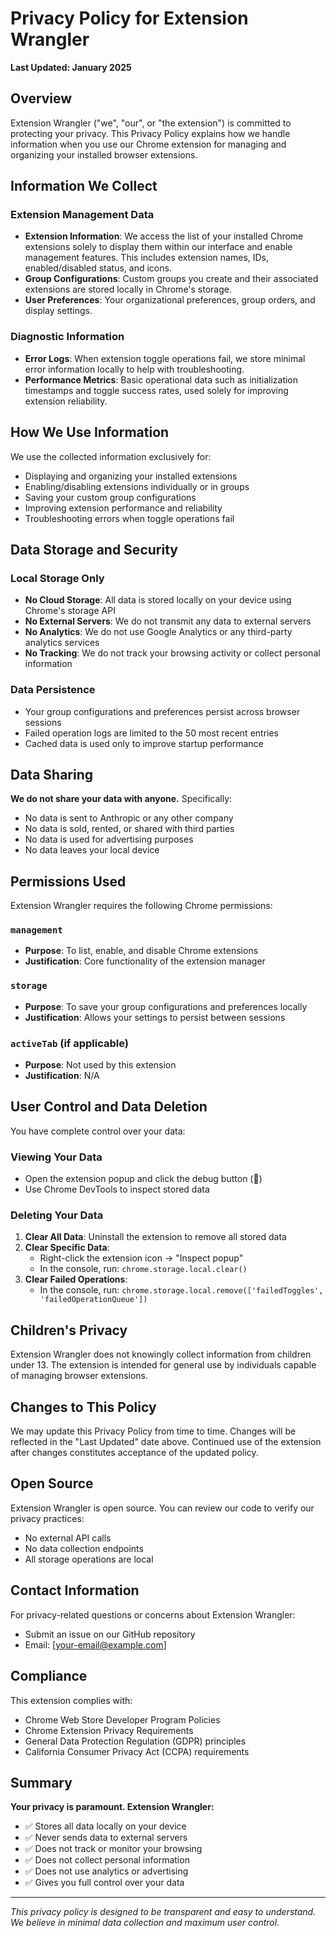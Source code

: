 # Privacy Policy for Extension Wrangler

**Last Updated: January 2025**

## Overview

Extension Wrangler ("we", "our", or "the extension") is committed to protecting your privacy. This Privacy Policy explains how we handle information when you use our Chrome extension for managing and organizing your installed browser extensions.

## Information We Collect

### Extension Management Data
- **Extension Information**: We access the list of your installed Chrome extensions solely to display them within our interface and enable management features. This includes extension names, IDs, enabled/disabled status, and icons.
- **Group Configurations**: Custom groups you create and their associated extensions are stored locally in Chrome's storage.
- **User Preferences**: Your organizational preferences, group orders, and display settings.

### Diagnostic Information
- **Error Logs**: When extension toggle operations fail, we store minimal error information locally to help with troubleshooting.
- **Performance Metrics**: Basic operational data such as initialization timestamps and toggle success rates, used solely for improving extension reliability.

## How We Use Information

We use the collected information exclusively for:
- Displaying and organizing your installed extensions
- Enabling/disabling extensions individually or in groups
- Saving your custom group configurations
- Improving extension performance and reliability
- Troubleshooting errors when toggle operations fail

## Data Storage and Security

### Local Storage Only
- **No Cloud Storage**: All data is stored locally on your device using Chrome's storage API
- **No External Servers**: We do not transmit any data to external servers
- **No Analytics**: We do not use Google Analytics or any third-party analytics services
- **No Tracking**: We do not track your browsing activity or collect personal information

### Data Persistence
- Your group configurations and preferences persist across browser sessions
- Failed operation logs are limited to the 50 most recent entries
- Cached data is used only to improve startup performance

## Data Sharing

**We do not share your data with anyone.** Specifically:
- No data is sent to Anthropic or any other company
- No data is sold, rented, or shared with third parties
- No data is used for advertising purposes
- No data leaves your local device

## Permissions Used

Extension Wrangler requires the following Chrome permissions:

### `management`
- **Purpose**: To list, enable, and disable Chrome extensions
- **Justification**: Core functionality of the extension manager

### `storage`
- **Purpose**: To save your group configurations and preferences locally
- **Justification**: Allows your settings to persist between sessions

### `activeTab` (if applicable)
- **Purpose**: Not used by this extension
- **Justification**: N/A

## User Control and Data Deletion

You have complete control over your data:

### Viewing Your Data
- Open the extension popup and click the debug button (🐛)
- Use Chrome DevTools to inspect stored data

### Deleting Your Data
1. **Clear All Data**: Uninstall the extension to remove all stored data
2. **Clear Specific Data**: 
   - Right-click the extension icon → "Inspect popup"
   - In the console, run: `chrome.storage.local.clear()`
3. **Clear Failed Operations**: 
   - In the console, run: `chrome.storage.local.remove(['failedToggles', 'failedOperationQueue'])`

## Children's Privacy

Extension Wrangler does not knowingly collect information from children under 13. The extension is intended for general use by individuals capable of managing browser extensions.

## Changes to This Policy

We may update this Privacy Policy from time to time. Changes will be reflected in the "Last Updated" date above. Continued use of the extension after changes constitutes acceptance of the updated policy.

## Open Source

Extension Wrangler is open source. You can review our code to verify our privacy practices:
- No external API calls
- No data collection endpoints
- All storage operations are local

## Contact Information

For privacy-related questions or concerns about Extension Wrangler:
- Submit an issue on our GitHub repository
- Email: [your-email@example.com]

## Compliance

This extension complies with:
- Chrome Web Store Developer Program Policies
- Chrome Extension Privacy Requirements
- General Data Protection Regulation (GDPR) principles
- California Consumer Privacy Act (CCPA) requirements

## Summary

**Your privacy is paramount. Extension Wrangler:**
- ✅ Stores all data locally on your device
- ✅ Never sends data to external servers
- ✅ Does not track or monitor your browsing
- ✅ Does not collect personal information
- ✅ Does not use analytics or advertising
- ✅ Gives you full control over your data

---

*This privacy policy is designed to be transparent and easy to understand. We believe in minimal data collection and maximum user control.*